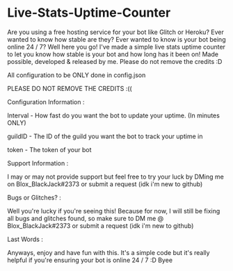 # Live-Stats-Uptime-Counter
Are you using a free hosting service for your bot like Glitch or Heroku? Ever wanted to know how stable are they? Ever wanted to know is your bot being online 24 / 7? Well here you go! I've made a simple live stats uptime counter to let you know how stable is your bot and how long  has it been on! Made possible, developed &amp; released by me. Please do not remove the credits :D

All configuration to be ONLY done in config.json

PLEASE DO NOT REMOVE THE CREDITS :((

Configuration Information : 

Interval - How fast do you want the bot to update your uptime. (In minutes ONLY)

guildID - The ID of the guild you want the bot to track your uptime in

token - The token of your bot

Support Information : 

I may or may not provide support but feel free to try your luck by DMing me on Blox_BlackJack#2373 or submit a request (idk i'm new to github)

Bugs or Glitches? :

Well you're lucky if you're seeing this! Because for now, I will still be fixing all bugs and glitches found, so make sure to DM me @ Blox_BlackJack#2373 or submit a request (idk i'm new to github)


Last Words :

Anyways, enjoy and have fun with this. It's a simple code but it's really helpful if you're ensuring your bot is online 24 / 7 :D Byee
